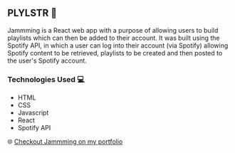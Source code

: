 ## PLYLSTR 🎵

Jammming is a React web app with a purpose of allowing users to build playlists which can then be added to their account. It was built using the Spotify API, in which a user can log into their account (via Spotify) allowing Spotify content to be retrieved, playlists to be created and then posted to the user's Spotify account. 

### Technologies Used 💻
- HTML
- CSS
- Javascript
- React
- Spotify API

🌐 <a href="">Checkout Jammming on my portfolio</a>
